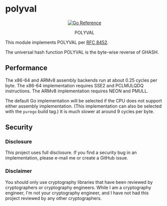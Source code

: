 # polyval

<p align="center">
<a href="https://pkg.go.dev/github.com/ericlagergren/polyval"><img src="https://pkg.go.dev/badge/github.com/ericlagergren/polyval.svg" alt="Go Reference"></a>
</p>

<p align="center">POLYVAL</p>

This module implements POLYVAL per [RFC 8452](https://datatracker.ietf.org/doc/html/rfc8452).

The universal hash function POLYVAL is the byte-wise reverse of
GHASH.

## Performance

The x86-64 and ARMv8 assembly backends run at about 0.25 cycles
per byte. The x86-64 implementation requires SSE2 and PCLMULQDQ
instructions. The ARMv8 implementation requires NEON and PMULL.

The default Go implementation will be selected if the CPU does
not support either assembly implementation. (This implementation
can also be selected with the `purego` build tag.) It is much 
slower at around 9 cycles per byte.

## Security

### Disclosure

This project uses full disclosure. If you find a security bug in
an implementation, please e-mail me or create a GitHub issue.

### Disclaimer

You should only use cryptography libraries that have been
reviewed by cryptographers or cryptography engineers. While I am
a cryptography engineer, I'm not your cryptography engineer, and
I have not had this project reviewed by any other cryptographers.
